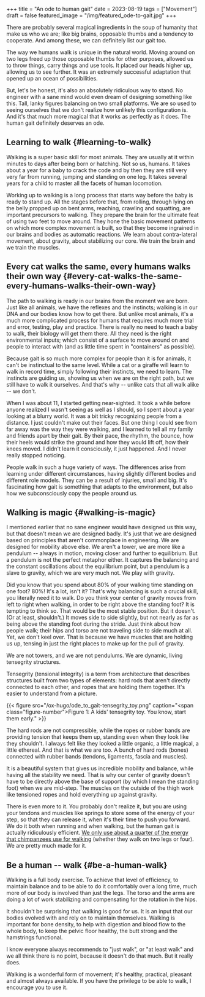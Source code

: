 +++
title = "An ode to human gait"
date = 2023-08-19
tags = ["Movement"]
draft = false
featured_image = "/img/featured_ode-to-gait.jpg"
+++

There are probably several magical ingredients in the soup of humanity that make us who we are; like big brains, opposable thumbs and a tendency to cooperate. And among these, we can definitely list our gait too.

The way we humans walk is unique in the natural world. Moving around on two legs freed up those opposable thumbs for other purposes, allowed us to throw things, carry things and use tools. It placed our heads higher up, allowing us to see further. It was an extremely successful adaptation that opened up an ocean of possibilities.

But, let's be honest, it's also an absolutely ridiculous way to stand. No engineer with a sane mind would even dream of designing something like this. Tall, lanky figures balancing on two small platforms. We are so used to seeing ourselves that we don't realize how unlikely this configuration is. And it's that much more magical that it works as perfectly as it does. The human gait definitely deserves an ode.


## Learning to walk {#learning-to-walk}

Walking is a super basic skill for most animals. They are usually at it within minutes to days after being born or hatching. Not so us, humans. It takes about a year for a baby to crack the code and by then they are still very very far from running, jumping and standing on one leg. It takes several years for a child to master all the facets of human locomotion.

Working up to walking is a long process that starts way before the baby is ready to stand up. All the stages before that, from rolling, through lying on the belly propped up on bent arms, reaching, crawling and squatting, are important precursors to walking. They prepare the brain for the ultimate feat of using two feet to move around. They hone the basic movement patterns on which more complex movement is built, so that they become ingrained in our brains and bodies as automatic reactions. We learn about contra-lateral movement, about gravity, about stabilizing our core. We train the brain and we train the muscles.


## Every cat walks the same, every humans walks their own way {#every-cat-walks-the-same-every-humans-walks-their-own-way}

The path to walking is ready in our brains from the moment we are born. Just like all animals, we have the reflexes and the instincts; walking is in our DNA and our bodies know how to get there. But unlike most animals, it's a much more complicated process for humans that requires much more trial and error, testing, play and practice. There is really no need to teach a baby to walk, their biology will get them there. All they need is the right environmental inputs; which consist of a surface to move around on and people to interact with (and as little time spent in "containers" as possible).

Because gait is so much more complex for people than it is for animals, it can't be instinctual to the same level. While a cat or a giraffe will learn to walk in record time, simply following their instincts, we need to learn. The instincts are guiding us, showing us when we are on the right path, but we still have to walk it ourselves. And that's why -- unlike cats that all walk alike -- we don't.

When I was about 11, I started getting near-sighted. It took a while before anyone realized I wasn't seeing as well as I should, so I spent about a year looking at a blurry world. It was a bit tricky recognizing people from a distance. I just couldn't make out their faces. But one thing I could see from far away was the way they were walking, and I learned to tell all my family and friends apart by their gait. By their pace, the rhythm, the bounce, how their heels would strike the ground and how they would lift off, how their knees moved. I didn't learn it consciously, it just happened. And I never really stopped noticing.

People walk in such a huge variety of ways. The differences arise from learning under different circumstances, having slightly different bodies and different role models. They can be a result of injuries, small and big. It's fascinating how gait is something that adapts to the environment, but also how we subconsciously copy the people around us.


## Walking is magic {#walking-is-magic}

I mentioned earlier that no sane engineer would have designed us this way, but that doesn't mean we are designed badly. It's just that we are designed based on principles that aren't commonplace in engineering. We are designed for mobility above else. We aren't a tower, we are more like a pendulum -- always in motion, moving closer and further to equilibrium. But a pendulum is not the perfect metaphor either. It captures the balancing and the constant oscillations about the equilibrium point, but a pendulum is a slave to gravity, which we are very much not. We play with gravity.

Did you know that you spend about 80% of your walking time standing on one foot? 80%! It's a lot, isn't it? That's why balancing is such a crucial skill, you literally need it to walk. Do you think your center of gravity moves from left to right when walking, in order to be right above the standing foot? It is tempting to think so. That would be the most stable position. But it doesn't. (Or at least, shouldn't.) It moves side to side slightly, but not nearly as far as being above the standing foot during the stride. Just think about how people walk; their hips and torso are not traveling side to side much at all. Yet, we don't keel over. That is because we have muscles that are holding us up, tensing in just the right places to make up for the pull of gravity.

We are not towers, and we are not pendulums. We are dynamic, living tensegrity structures.

Tensegrity (tensional integrity) is a term from architecture that describes structures built from two types of elements: hard rods that aren't directly connected to each other, and ropes that are holding them together. It's easier to understand from a picture.

{{< figure src="/ox-hugo/ode_to_gait-tensegrity_toy.png" caption="<span class=\"figure-number\">Figure 1: </span>A kids' tensegrity toy. You know, start them early." >}}

The hard rods are not compressible, while the ropes or rubber bands are providing tension that keeps them up, standing even when they look like they shouldn't. I always felt like they looked a little organic, a little magical, a little ethereal. And that is what we are too. A bunch of hard rods (bones) connected with rubber bands (tendons, ligaments, fascia and muscles).

It is a beautiful system that gives us incredible mobility and balance, while having all the stability we need. That is why our center of gravity doesn't have to be directly above the base of support (by which I mean the standing foot) when we are mid-step. The muscles on the outside of the thigh work like tensioned ropes and hold everything up against gravity.

There is even more to it. You probably don't realize it, but you are using your tendons and muscles like springs to store some of the energy of your step, so that they can release it, when it's their time to push you forward. We do it both when running and when walking, but the human gait is actually ridiculously efficient. [We only use about a quarter of the energy that chimpanzees use for walking](https://www.pnas.org/doi/10.1073/pnas.0703267104) (whether they walk on two legs or four). We are pretty much made for it.


## Be a human -- walk {#be-a-human-walk}

Walking is a full body exercise. To achieve that level of efficiency, to maintain balance and to be able to do it comfortably over a long time, much more of our body is involved than just the legs. The torso and the arms are doing a lot of work stabilizing and compensating for the rotation in the hips.

It shouldn't be surprising that walking is good for us. It is an input that our bodies evolved with and rely on to maintain themselves. Walking is important for bone density, to help with digestion and blood flow to the whole body, to keep the pelvic floor healthy, the butt strong and the hamstrings functional.

I know everyone always recommends to "just walk", or "at least walk" and we all think there is no point, because it doesn't do that much. But it really does.

Walking is a wonderful form of movement; it's healthy, practical, pleasant and almost always available. If you have the privilege to be able to walk, I encourage you to use it.
